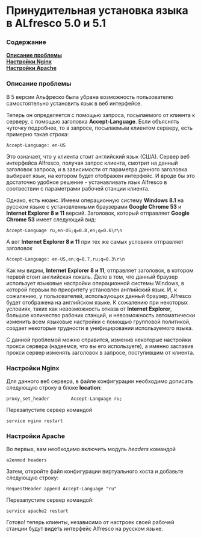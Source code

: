 # Принудительная установка языка в ALfresco 5.0 и 5.1
### Содержание
**[Описание проблемы](#problem-overview)**  
**[Настройки Nginx](#nginx-setup)**  
**[Настройки Apache](#apache-setup)**  
### Описание проблемы
В 5 версии Альфреско была убрана возможность пользователю самостоятельно установить язык в веб интерфейсе.

Теперь он определяется с помощью запроса, посылаемого от клиента к серверу, с помощью заголовка __Accept-Language__.
Если объяснять чуточку подробнее, то в запросе, посылаемым клиентом серверу, есть примерно такая строка:
```
Accept-Language: en-US
```
Это означает, что у клиента стоит английский язык (США). Сервер веб интерфейса Alfresco, получая запрос клиента, смотрит на данный заголовок запроса, и в зависимости от параметра данного заголовка выбирает язык, на котором  будет отображен интерфейс. И вроде бы это достаточно удобное решение - устанавливать язык Alfresco в соотвествии с параметрами рабочей станции клиента. 

Однако, есть нюанс. Имеем операционную систему  __Windows 8.1__ на русском языке  с установленными браузерами __Google Chrome 53__ и __Internet Explorer 8 и 11__ версий. Заголовок, который отправляет __Google Chrome 53__  имеет следующий вид:
```
Accept-Language ru,en-US;q=0.8,en;q=0.6\r\n
```
А вот __Internet Explorer 8 и 11__ при тех же самых условиях отправляет заголовок
```
Accept-Language: en-US,en;q=0.7,ru;q=0.3\r\n
```
Как мы видим, __Internet Explorer 8 и 11__, отправляет заголовок, в котором первой стоит английская локаль. Дело в том, что данный браузер использует языковые настройки операционной системы Windows, в которой первым по приоритету установлен английский язык.  И, к сожалению,  у пользователей, использующих данный браузер, Alfresco будет отображена на английском языке. К сожалению при некоторых условиях, таких как невозможность отказа от __Internet Explorer__, большое количество рабочих станций, и невозможность автоматически изменить всем языковые настройки с помощью групповой политикой, создает некоторые трудности в унифицировании используемого языка. 

С данной проблемой можно справится, изменив некоторые настройки прокси сервера (надеемся, что вы его используете), а именно заставив прокси сервер изменять заголовок в запросе, поступившим от клиента.
### Настройки Nginx
Для данного веб сервера, в файле конфигурации необходимо дописать следующую строку в блоке __location__:
```
proxy_set_header        Accept-Language ru;
```
Перезапустите сервер командой
```
service nginx restart
```
### Настройки Apache
Во первых, вам необходимо включить модуль _headers_ командой
```
a2enmod headers
```
Затем, откройте файл конфигурации виртуального хоста и добавьте следующую строку:
```
RequestHeader append Accept-Language "ru"
```
Перезапустите сервер командой:
```
service apache2 restart
```
Готово! теперь клиенты, независимо от настроек своей рабочей станции будут видеть интерфейс Alfresco на русском языке.